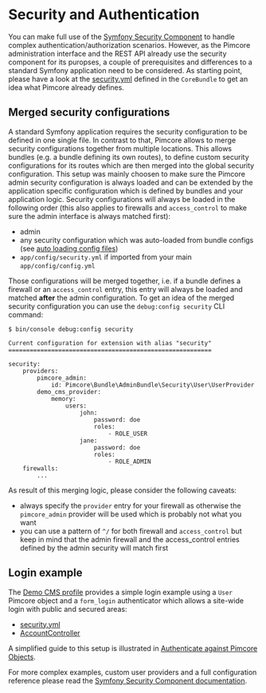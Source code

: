 # Security and Authentication

You can make full use of the [Symfony Security Component](http://symfony.com/doc/3.4/security.html) to handle complex
authentication/authorization scenarios. However, as the Pimcore administration interface and the REST API already
use the security component for its puropses, a couple of prerequisites and differences to a standard Symfony application need to be considered. As starting point, please have a look at the [security.yml](https://github.com/pimcore/pimcore/blob/master/bundles/CoreBundle/Resources/config/pimcore/security.yml)
defined in the `CoreBundle` to get an idea what Pimcore already defines.

## Merged security configurations

A standard Symfony application requires the security configuration to be defined in one single file. In contrast to that, Pimcore allows to merge security configurations together from multiple locations. This allows bundles (e.g. a bundle defining its own routes), to define custom security configurations for its routes which are then merged into the 
global security configuration.
This setup was mainly choosen to make sure the Pimcore admin security configuration is always loaded and can be extended by the application specific configuration which is defined by bundles and your application logic. Security configurations will always be loaded in the following order (this
also applies to firewalls and `access_control` to make sure the admin interface is always matched first):

* admin
* any security configuration which was auto-loaded from bundle configs (see [auto loading config files](../../20_Extending_Pimcore/13_Bundle_Developers_Guide/03_Auto_Loading_Config_And_Routing_Definitions.md))
* `app/config/security.yml` if imported from your main `app/config/config.yml`

Those configurations will be merged together, i.e. if a bundle defines a firewall or an `access_control` entry, this entry
will always be loaded and matched **after** the admin configuration. To get an idea of the merged security configuration
you can use the `debug:config security` CLI command:

```
$ bin/console debug:config security

Current configuration for extension with alias "security"
=========================================================

security:
    providers:
        pimcore_admin:
            id: Pimcore\Bundle\AdminBundle\Security\User\UserProvider
        demo_cms_provider:
            memory:
                users:
                    john:
                        password: doe
                        roles:
                            - ROLE_USER
                    jane:
                        password: doe
                        roles:
                            - ROLE_ADMIN
    firewalls:
        ...
```

As result of this merging logic, please consider the following caveats:

* always specify the `provider` entry for your firewall as otherwise the `pimcore_admin` provider will be used which is
  probably not what you want
* you can use a pattern of `^/` for both firewall and `access_control` but keep in mind that the admin firewall and the
  access_control entries defined by the admin security will match first
  
## Login example

The [Demo CMS profile](https://github.com/pimcore/demo) provides a simple login
example using a `User` Pimcore object and a `form_login` authenticator which allows a site-wide login with public and
secured areas:
 
* [security.yml](https://github.com/pimcore/demo/blob/master/config/security.yaml)
* [AccountController](https://github.com/pimcore/demo/blob/master/src/Controller/AccountController.php)

A simplified guide to this setup is illustrated in [Authenticate against Pimcore Objects](./01_Authenticate_Pimcore_Objects.md).

For more complex examples, custom user providers and a full configuration reference please read the
[Symfony Security Component documentation](http://symfony.com/doc/3.4/security.html).
